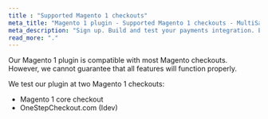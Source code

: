 ```yaml
---
title : "Supported Magento 1 checkouts"
meta_title: "Magento 1 plugin - Supported Magento 1 checkouts - MultiSafepay Docs"
meta_description: "Sign up. Build and test your payments integration. Explore our products and services. Use our API reference, SDKs, and wrappers. Get support."
read_more: "."
---
```


Our Magento 1 plugin is compatible with most Magento checkouts. However, we cannot guarantee that all features will function properly.

We test our plugin at two Magento 1 checkouts:  

- Magento 1 core checkout  
- OneStepCheckout.com (Idev)
